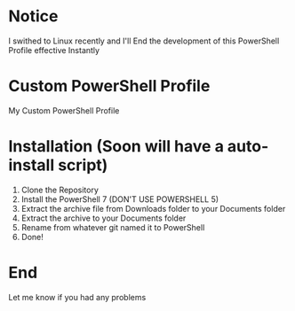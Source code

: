 # Notice
I swithed to Linux recently and I'll End the development of this PowerShell Profile effective Instantly

# Custom PowerShell Profile

My Custom PowerShell Profile

# Installation (Soon will have a auto-install script)

1. Clone the Repository
2. Install the PowerShell 7 (DON'T USE POWERSHELL 5)
3. Extract the archive file from Downloads folder to your Documents folder
4. Extract the archive to your Documents folder
4. Rename from whatever git named it to PowerShell
5. Done!

# End

Let me know if you had any problems
